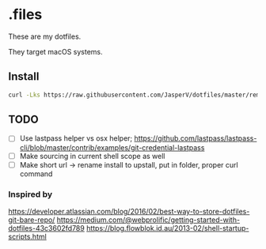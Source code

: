 # .files

These are my dotfiles.

They target macOS systems.

## Install
```bash
curl -Lks https://raw.githubusercontent.com/JasperV/dotfiles/master/remote-install.sh | /bin/bash`
```

## TODO
- [ ] Use lastpass helper vs osx helper; https://github.com/lastpass/lastpass-cli/blob/master/contrib/examples/git-credential-lastpass
- [ ] Make sourcing in current shell scope as well
- [ ] Make short url -> rename install to upstall, put in folder, proper curl command

### Inspired by
https://developer.atlassian.com/blog/2016/02/best-way-to-store-dotfiles-git-bare-repo/
https://medium.com/@webprolific/getting-started-with-dotfiles-43c3602fd789
https://blog.flowblok.id.au/2013-02/shell-startup-scripts.html